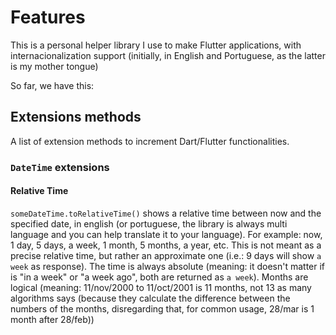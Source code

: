 # Features

This is a personal helper library I use to make Flutter applications, with internacionalization support (initially, in English and Portuguese, as the latter is my mother tongue)

So far, we have this:

## Extensions methods

A list of extension methods to increment Dart/Flutter functionalities.

### `DateTime` extensions

#### Relative Time

`someDateTime.toRelativeTime()` shows a relative time between now and the specified date, in english (or portuguese, the library is always multi language and you can help translate it to your language). For example: now, 1 day, 5 days, a week, 1 month, 5 months, a year, etc. This is not meant as a precise relative time, but rather an approximate one (i.e.: 9 days will show `a week` as response). The time is always absolute (meaning: it doesn't matter if is "in a week" or "a week ago", both are returned as `a week`). Months are logical (meaning: 11/nov/2000 to 11/oct/2001 is 11 months, not 13 as many algorithms says (because they calculate the difference between the numbers of the months, disregarding that, for common usage, 28/mar is 1 month after 28/feb))